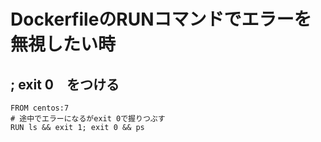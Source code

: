 # DockerfileのRUNコマンドでエラーを無視したい時
## ; exit 0　をつける
    FROM centos:7
    # 途中でエラーになるがexit 0で握りつぶす
    RUN ls && exit 1; exit 0 && ps 
    
